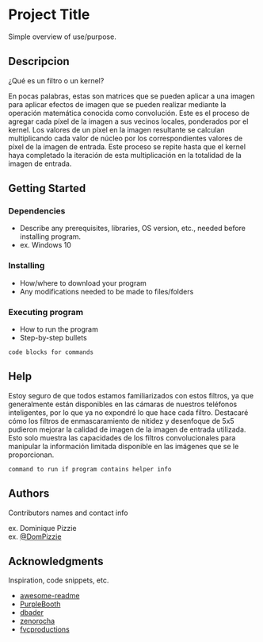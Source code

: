 # Project Title

Simple overview of use/purpose.

## Descripcion

¿Qué es un filtro o un kernel?

En pocas palabras, estas son matrices que se pueden aplicar a una imagen para aplicar efectos de imagen que se pueden realizar mediante la operación matemática conocida como convolución. Este es el proceso de agregar cada píxel de la imagen a sus vecinos locales, ponderados por el kernel.
Los valores de un píxel en la imagen resultante se calculan multiplicando cada valor de núcleo por los correspondientes valores de píxel de la imagen de entrada. Este proceso se repite hasta que el kernel haya completado la iteración de esta multiplicación en la totalidad de la imagen de entrada.

## Getting Started

### Dependencies

* Describe any prerequisites, libraries, OS version, etc., needed before installing program.
* ex. Windows 10

### Installing

* How/where to download your program
* Any modifications needed to be made to files/folders

### Executing program

* How to run the program
* Step-by-step bullets
```
code blocks for commands
```

## Help

Estoy seguro de que todos estamos familiarizados con estos filtros, ya que generalmente están disponibles en las cámaras de nuestros teléfonos inteligentes, por lo que ya no expondré lo que hace cada filtro. Destacaré cómo los filtros de enmascaramiento de nitidez y desenfoque de 5x5 pudieron mejorar la calidad de imagen de la imagen de entrada utilizada. Esto solo muestra las capacidades de los filtros convolucionales para manipular la información limitada disponible en las imágenes que se le proporcionan.
```
command to run if program contains helper info
```

## Authors

Contributors names and contact info

ex. Dominique Pizzie  
ex. [@DomPizzie](https://twitter.com/dompizzie)



## Acknowledgments

Inspiration, code snippets, etc.
* [awesome-readme](https://github.com/matiassingers/awesome-readme)
* [PurpleBooth](https://gist.github.com/PurpleBooth/109311bb0361f32d87a2)
* [dbader](https://github.com/dbader/readme-template)
* [zenorocha](https://gist.github.com/zenorocha/4526327)
* [fvcproductions](https://gist.github.com/fvcproductions/1bfc2d4aecb01a834b46)
